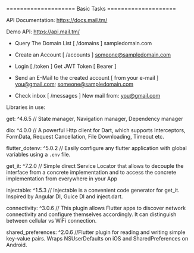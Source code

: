 ==================== Basic Tasks ====================

API Documentation: https://docs.mail.tm/

Demo API: https://api.mail.tm/

* Query The Domain List [ /domains ]
  sampledomain.com

* Create an Account [ /accounts ]
  someone@sampledomain.com

* Login [ /token ]
  Get JWT Token [ Bearer ]

* Send an E-Mail to the created account [ from your e-mail ]
  you@gmail.com; someone@sampledomain.com

* Check inbox [ /messages ]
  New mail from: you@gmail.com


Libraries in use:

get: ^4.6.5    // State manager, Navigation manager, Dependency manager 

dio: ^4.0.0    // A powerful Http client for Dart, which supports Interceptors, FormData, Request Cancellation, File Downloading, Timeout etc.

flutter_dotenv: ^5.0.2   // Easily configure any flutter application with global variables using a `.env` file.

get_it: ^7.2.0  // Simple direct Service Locator that allows to decouple the interface from a concrete implementation and to access the concrete implementation from everywhere in your App

injectable: ^1.5.3     // Injectable is a convenient code generator for get_it. Inspired by Angular DI, Guice DI and inject.dart.

connectivity: ^3.0.6    // This plugin allows Flutter apps to discover network connectivity and configure themselves accordingly. It can distinguish between cellular vs WiFi connection.

shared_preferences: ^2.0.6   //Flutter plugin for reading and writing simple key-value pairs. Wraps NSUserDefaults on iOS and SharedPreferences on Android.


